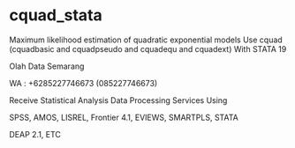 # cquad_stata
Maximum likelihood estimation of quadratic exponential models Use cquad (cquadbasic and cquadpseudo and cquadequ and cquadext) With STATA 19

Olah Data Semarang

WA : +6285227746673 (085227746673)

Receive Statistical Analysis Data Processing Services Using

SPSS, AMOS, LISREL, Frontier 4.1, EVIEWS, SMARTPLS, STATA

DEAP 2.1, ETC

